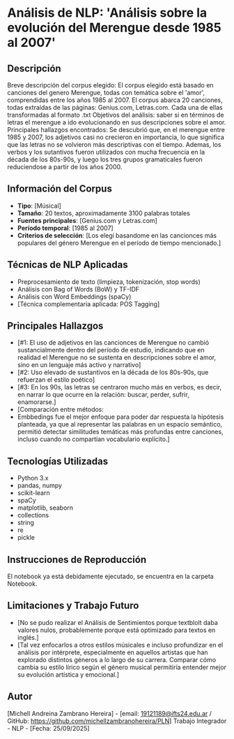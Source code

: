  # Análisis de NLP: 'Análisis sobre la evolución del Merengue desde 1985 al 2007'

## Descripción
Breve descripción del corpus elegido: El corpus elegido está basado en canciones del genero Merengue, todas con temática sobre el 'amor', comprendidas entre los años 1985 al 2007. El corpus abarca 20 canciones, todas extraídas de las páginas: Genius.com, Letras.com. Cada una de ellas transformadas al formato .txt
Objetivos del análisis: saber si en términos de letras el merengue a ido evolucionando en sus descripciones sobre el amor.
Principales hallazgos encontrados: Se descubrió que, en el merengue entre 1985 y 2007, los adjetivos casi no crecieron en importancia, lo que significa que las letras no se volvieron más descriptivas con el tiempo. Ademas, los verbos y los sutantivos fueron utilizados con mucha frecuencia en la década de los 80s-90s, y luego los tres grupos gramaticales fueron reduciendose a partir de los años 2000. 

## Información del Corpus
- **Tipo**: [Músical]
- **Tamaño**: 20 textos, aproximadamente 3100 palabras totales
- **Fuentes principales**: [Genius.com y Letras.com]
- **Período temporal**: [1985 al 2007]
- **Criterios de selección**: [Los elegí basandome en las cancionces más populares del género Merengue en el período de tiempo mencionado.]

## Técnicas de NLP Aplicadas
- Preprocesamiento de texto (limpieza, tokenización, stop words)
- Análisis con Bag of Words (BoW) y TF-IDF
- Análisis con Word Embeddings (spaCy)
- [Técnica complementaria aplicada: POS Tagging]

## Principales Hallazgos
- [#1: El uso de adjetivos en las cancionces de Merengue no cambió sustancialmente dentro del período de estudio, indicando que en realidad el Merengue no se sustenta en descripciones sobre el amor, sino en un lenguaje más activo y narrativo]
- [#2: Uso elevado de sustantivos en la década de los 80s-90s, que refuerzan el estilo poético]
- [#3: En los 90s, las letras se centraron mucho más en verbos, es decir, en narrar lo que ocurre en la relación: buscar, perder, sufrir, enamorarse.]
- [Comparación entre métodos:
- Embbedings fue el mejor enfoque para poder dar respuesta la hipótesis planteada, ya que al representar las palabras en un espacio semántico, permitió detectar similitudes temáticas más profundas entre canciones, incluso cuando no compartían vocabulario explícito.]

## Tecnologías Utilizadas
- Python 3.x
- pandas, numpy
- scikit-learn
- spaCy
- matplotlib, seaborn
- collections
- string
- re
- pickle

## Instrucciones de Reproducción
El notebook ya está debidamente ejecutado, se encuentra en la carpeta Notebook.

## Limitaciones y Trabajo Futuro
- [No se pudo realizar el Análisis de Sentimientos porque textblolt daba valores nulos, probablemente porque está optimizado para textos en inglés.]
- [Tal vez enfocarlos a otros estilos músicales e incluso profundizar en el análisis por intérprete, especialmente en aquellos artistas que han explorado distintos géneros a lo largo de su carrera. Comparar cómo cambia su estilo lírico según el género musical permitiría entender mejor su evolución artística y emocional.]

## Autor
[Michell Andreina Zambrano Hereira] - [email: 19121189@ifts24.edu.ar / GitHub: https://github.com/michellzambranohereira/PLN]
Trabajo Integrador - NLP - [Fecha: 25/09/2025]
